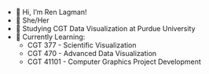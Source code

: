 - 🦈 Hi, I’m Ren Lagman!
- 🐳 She/Her
- 🐋 Studying CGT Data Visualization at Purdue University
- 🪼 Currently Learning:
    - CGT 377 - Scientific Visualization
    - CGT 470 - Advanced Data Visualization
    - CGT 41101 - Computer Graphics Project Development

<!---
Ren0ki/Ren0ki is a ✨ special ✨ repository because its `README.md` (this file) appears on your GitHub profile.
You can click the Preview link to take a look at your changes.
--->
